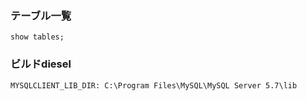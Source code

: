 ### テーブル一覧
```
show tables;
```
### ビルドdiesel
```
MYSQLCLIENT_LIB_DIR: C:\Program Files\MySQL\MySQL Server 5.7\lib
```
